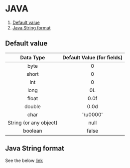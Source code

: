 # JAVA


1. [Default value](#default-value)
2. [Java String format](#java-string-format)


## Default value

| Data Type |	Default Value (for fields) |
| :---------: | :--------------------------: |
| byte | 0 |
| short | 0 |
| int	| 0 |
| long | 0L |
| float	| 0.0f |
| double | 0.0d | 
| char	| '\u0000' |
| String (or any object) | null |
| boolean	| false |


## Java String format
See the below [link](#https://examples.javacodegeeks.com/core-java/lang/string/java-string-format-example/)
